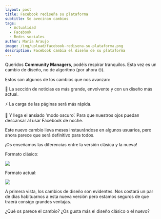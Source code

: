 ```yaml
---
layout: post
title: Facebook rediseña su plataforma
subtitle: Se avecinan cambios
tags:
  - Actualidad
  - Facebook
  - Redes sociales
author: María Araujo
image: /img/upload/facebook-redisena-su-plataforma.png
description: Facebook cambia el diseño de su plataforma
---
```

Queridos **Community Managers**, podéis respirar tranquilos. Esta vez es un cambio de diseño, no de algoritmo (por ahora 🙄). ⁣⁣

⁣⁣Estos son algunos de los cambios que nos avanzan: ⁣⁣

🔹 La sección de noticias es más grande, envolvente y con un diseño más actual.⁣⁣

⚡️ La carga de las páginas será más rápida.⁣⁣

🌚 Y llega el ansiado 'modo oscuro’.⁣⁣ Para que nuestros ojos puedan descansar al usar Facebook de noche.

⁣⁣Este nuevo cambio lleva meses instaurándose en algunos usuarios, pero ahora parece que será definitivo para todos.⁣⁣

¡Os enseñamos las diferencias entre la versión clásica y la nueva!

⁣⁣Formato clásico:

![](https://lh4.googleusercontent.com/eGrL-Vc0guAn_UOYvAx5ggmjZr-qRmvAa6tLwvtIrNiJaNVmQUD_tOQdPEGG1l-ijIdj6GnklgjVVzGMRQhIWuot5idqKA5i0mCvn7ccf4i1fpcyl75Y83K87DEfurX2BQkBVx8u)



Formato actual:

![](https://lh5.googleusercontent.com/HF9wWI-rr9u7buVZEO1XtMpTKIZVpnyF9ISwG5qH71odMZmw_gfvhivC6e-3Gzs-Rv119NmjUOJyZOsaRxxDcR2D_xxNibFcuJM47ErNmrmanDvDhY-5SMSL8OtV5FfkL8tWKP1K)

A primera vista, los cambios de diseño son evidentes. Nos costará un par de días habituarnos a esta nueva versión pero estamos seguros de que traerá consigo grandes ventajas.

¿Qué os parece el cambio? ¿Os gusta más el diseño clásico o el nuevo?
